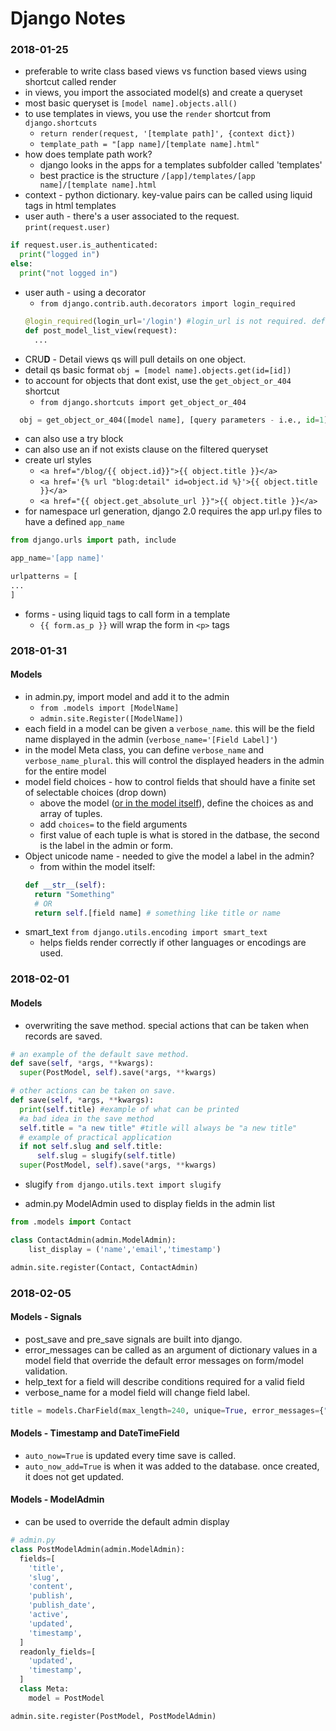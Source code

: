 # Django Notes

### 2018-01-25
- preferable to write class based views vs function based views using shortcut called render
- in views, you import the associated model(s) and create a queryset
- most basic queryset is `[model name].objects.all()`
- to use templates in views, you use the `render` shortcut from `django.shortcuts`
  - `return render(request, '[template path]', {context dict})`
  - `template_path = "[app name]/[template name].html"`
- how does template path work?
  - django looks in the apps for a templates subfolder called 'templates'
  -  best practice is the structure `/[app]/templates/[app name]/[template name].html`
- context - python dictionary. key-value pairs can be called using liquid tags in html templates
- user auth - there's a user associated to the request. `print(request.user)`
```python
if request.user.is_authenticated:
  print("logged in")
else:
  print("not logged in")
```
- user auth - using a decorator
  - `from django.contrib.auth.decorators import login_required`
  ```python
  @login_required(login_url='/login') #login_url is not required. default is /account/login
  def post_model_list_view(request):
    ...
  ```
- CRU**D** - Detail views qs will pull details on one object.
- detail qs basic format `obj = [model name].objects.get(id=[id])`
- to account for objects that dont exist, use the `get_object_or_404` shortcut
  - `from django.shortcuts import get_object_or_404`
```python
  obj = get_object_or_404([model name], [query parameters - i.e., id=1])    
```
  - can also use a try block
  - can also use an if not exists clause on the filtered queryset
- create url styles
  - `<a href="/blog/{{ object.id}}">{{ object.title }}</a>`
  - `<a href='{% url "blog:detail" id=object.id %}'>{{ object.title }}</a>`
  - `<a href="{{ object.get_absolute_url }}">{{ object.title }}</a>`
- for namespace url generation, django 2.0 requires the app url.py files to have a defined `app_name`
```python
from django.urls import path, include

app_name='[app name]'

urlpatterns = [
...
]
```
- forms - using liquid tags to call form in a template
  - `{{ form.as_p }}` will wrap the form in `<p>` tags


### 2018-01-31
#### Models
- in admin.py, import model and add it to the admin  
  - `from .models import [ModelName]`
  - `admin.site.Register([ModelName])`
- each field in a model can be given a `verbose_name`. this will be the field name displayed in the admin (`verbose_name='[Field Label]'`)
- in the model Meta class, you can define `verbose_name` and `verbose_name_plural`. this will control the displayed headers in the admin for the entire model
- model field choices - how to control fields that should have a finite set of selectable choices (drop down)
  - above the model ([or in the model itself](https://docs.djangoproject.com/en/2.0/ref/models/fields/#choices)), define the choices as and array of tuples.
  - add `choices=` to the field arguments
  - first value of each tuple is what is stored in the datbase, the second is the label in the admin or form.
- Object unicode name - needed to give the model a label in the admin?
  - from within the model itself:
  ```python
  def __str__(self):
    return "Something"
    # OR
    return self.[field name] # something like title or name
  ```
- smart_text `from django.utils.encoding import smart_text`
  - helps fields render correctly if other languages or encodings are used.

### 2018-02-01
#### Models
- overwriting the save method. special actions that can be taken when records are saved.
```python
# an example of the default save method.
def save(self, *args, **kwargs):
  super(PostModel, self).save(*args, **kwargs)

# other actions can be taken on save.
def save(self, *args, **kwargs):
  print(self.title) #example of what can be printed
  #a bad idea in the save method
  self.title = "a new title" #title will always be "a new title"
  # example of practical application
  if not self.slug and self.title:
      self.slug = slugify(self.title)
  super(PostModel, self).save(*args, **kwargs)
```
- slugify `from django.utils.text import slugify`

- admin.py ModelAdmin used to display fields in the admin list
```python
from .models import Contact

class ContactAdmin(admin.ModelAdmin):
    list_display = ('name','email','timestamp')

admin.site.register(Contact, ContactAdmin)
```
### 2018-02-05
#### Models - Signals
- post_save and pre_save signals are built into django. 
- error_messages can be called as an argument of dictionary values in a model field that override the default error messages on form/model validation.
- help_text for a field will describe conditions required for a valid field
- verbose_name for a model field will change field label. 
```python
title = models.CharField(max_length=240, unique=True, error_messages={"unique":"this field must be unique"}, verbose_name="Post Title", help_text="Must be a unique value")
```
#### Models - Timestamp and DateTimeField
- `auto_now=True` is updated every time save is called.
- `auto_now_add=True` is when it was added to the database. once created, it does not get updated.

#### Models - ModelAdmin
- can be used to override the default admin display
```python
# admin.py
class PostModelAdmin(admin.ModelAdmin):
  fields=[
    'title',
    'slug',
    'content',
    'publish',
    'publish_date',
    'active',
    'updated',
    'timestamp',
  ]
  readonly_fields=[
    'updated',
    'timestamp',
  ]
  class Meta:
    model = PostModel

admin.site.register(PostModel, PostModelAdmin)
```
